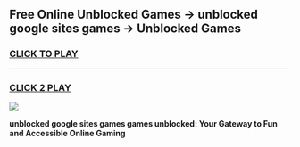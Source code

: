 
## Free Online Unblocked Games → unblocked google sites games → Unblocked Games
<h3>
<a href="https://premium.freeplayer.one?title=unblocked_google_sites_games&ref=21F">CLICK TO PLAY</a></h3>
<hr>

<h3>
<a href="https://premium.freeplayer.one?title=unblocked_google_sites_games&ref=21F">CLICK 2 PLAY</a>
  
</h3>

<a href="https://premium.freeplayer.one?title=unblocked_google_sites_games&ref=21F/"><img src="https://clearcache.store/games.png"></a>


**unblocked google sites games games unblocked: Your Gateway to Fun and Accessible Online Gaming**
